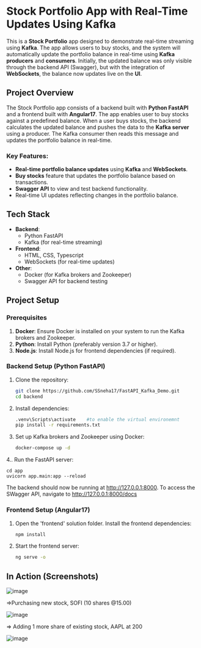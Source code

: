 # Stock Portfolio App with Real-Time Updates Using Kafka

This is a **Stock Portfolio** app designed to demonstrate real-time streaming using **Kafka**. The app allows users to buy stocks, and the system will automatically update the portfolio balance in real-time using **Kafka producers** and **consumers**. Initially, the updated balance was only visible through the backend API (Swagger), but with the integration of **WebSockets**, the balance now updates live on the **UI**.

## Project Overview

The Stock Portfolio app consists of a backend built with **Python FastAPI** and a frontend built with **Angular17**. The app enables user to buy stocks against a predefined balance. When a user buys stocks, the backend calculates the updated balance and pushes the data to the **Kafka server** using a producer. The Kafka consumer then reads this message and updates the portfolio balance in real-time.

### Key Features:
- **Real-time portfolio balance updates** using **Kafka** and **WebSockets**.
- **Buy stocks** feature that updates the portfolio balance based on transactions.
- **Swagger API** to view and test backend functionality.
- Real-time UI updates reflecting changes in the portfolio balance.

## Tech Stack

- **Backend**: 
  - Python FastAPI
  - Kafka (for real-time streaming)
- **Frontend**: 
  - HTML, CSS, Typescript
  - WebSockets (for real-time updates)
- **Other**: 
  - Docker (for Kafka brokers and Zookeeper)
  - Swagger API for backend testing

## Project Setup

### Prerequisites

1. **Docker**: Ensure Docker is installed on your system to run the Kafka brokers and Zookeeper.
2. **Python**: Install Python (preferably version 3.7 or higher).
3. **Node.js**: Install Node.js for frontend dependencies (if required).

### Backend Setup (Python FastAPI)

1. Clone the repository:

   ```bash
   git clone https://github.com/SSneha17/FastAPI_Kafka_Demo.git
   cd backend
2. Install dependencies:

    ```bash
    .venv\Scripts\activate    #to enable the virtual environemnt
    pip install -r requirements.txt
3. Set up Kafka brokers and Zookeeper using Docker:

    ```bash
    docker-compose up -d
4.. Run the FastAPI server:

     
    cd app
    uvicorn app.main:app --reload

The backend should now be running at http://127.0.0.1:8000. To access the SWagger API, navigate to http://127.0.0.1:8000/docs

### Frontend Setup (Angular17)
1. Open the 'frontend' solution folder.
Install the frontend dependencies:

    ```bash
    npm install

2. Start the frontend server:

    ```bash
    ng serve -o

## In Action (Screenshots)
![image](https://github.com/user-attachments/assets/68d02ffb-d4e3-4418-83bc-a80bcd661205)

=>Purchasing new stock, SOFI (10 shares @15.00)

![image](https://github.com/user-attachments/assets/ac37a06b-598b-42d1-b931-5a4e1827bc27)

=> Adding 1 more share of existing stock, AAPL at 200

![image](https://github.com/user-attachments/assets/c85f7672-d39f-4714-90ea-19b9bf6b05c6)



